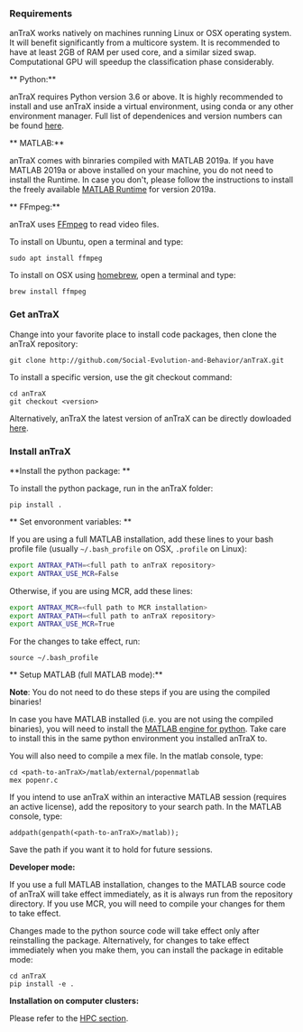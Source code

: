 
### Requirements

anTraX works natively on machines running Linux or OSX operating system. It will benefit significantly from a multicore system. It is recommended to have at least 2GB of RAM per used core, and a similar sized swap. Computational GPU will speedup the classification phase considerably. 

** Python:**

anTraX requires Python version 3.6 or above. It is highly recommended to install and use anTraX inside a virtual environment, using conda or any other environment manager. Full list of dependenices and version numbers can be found [here](antrax_dependencies.txt). 

** MATLAB:** 

anTraX comes with binraries compiled with MATLAB 2019a. If you have MATLAB 2019a or above installed on your machine, you do not need to install the Runtime. In case you don't, please follow the instructions to install the freely available [MATLAB Runtime](https://www.mathworks.com/products/compiler/matlab-runtime.html) for version 2019a.

** FFmpeg:**

anTraX uses [FFmpeg](https://www.ffmpeg.org/) to read video files.

To install on Ubuntu, open a terminal and type:

```console
sudo apt install ffmpeg
```

To install on OSX using [homebrew](https://brew.sh/), open a terminal and type:

```console
brew install ffmpeg
```
### Get anTraX

Change into your favorite place to install code packages, then clone the anTraX repository:

```console
git clone http://github.com/Social-Evolution-and-Behavior/anTraX.git
```

To install a specific version, use the git checkout command:

```console
cd anTraX
git checkout <version>
```

Alternatively, anTraX the latest version of anTraX can be directly dowloaded [here](https://github.com/Social-Evolution-and-Behavior/anTraX/archive/master.zip). 


### Install anTraX

**Install the python package: **

To install the python package, run in the anTraX folder:

```console
pip install .
```
** Set envoronment variables: **

If you are using a full MATLAB installation, add these lines to your bash profile file (usually `~/.bash_profile` on OSX,   `.profile` on Linux):

```bash
export ANTRAX_PATH=<full path to anTraX repository>
export ANTRAX_USE_MCR=False
```

Otherwise, if you are using MCR, add these lines:

```bash
export ANTRAX_MCR=<full path to MCR installation>
export ANTRAX_PATH=<full path to anTraX repository>
export ANTRAX_USE_MCR=True
```

For the changes to take effect, run:
```console
source ~/.bash_profile
```

** Setup MATLAB (full MATLAB mode):**

**Note**: You do not need to do these steps if you are using the compiled binaries!

In case you have MATLAB installed (i.e. you are not using the compiled binaries), you will need to install the [MATLAB engine for python](https://www.mathworks.com/help/matlab/matlab_external/install-the-matlab-engine-for-python.html). Take care to install this in the same python environment you installed anTraX to.

You will also need to compile a mex file. In the matlab console, type:

```console
cd <path-to-anTraX>/matlab/external/popenmatlab
mex popenr.c
```
If you intend to use anTraX within an interactive MATLAB session (requires an active license), add the repository to your search path. In the MATLAB console, type:

```console
addpath(genpath(<path-to-anTraX>/matlab));
```
Save the path if you want it to hold for future sessions.

**Developer mode:**

If you use a full MATLAB installation, changes to the MATLAB source code of anTraX will take effect immediately, as it is always run from the repository directory. If you use MCR, you will need to compile your changes for them to take effect.

Changes made to the python source code will take effect only after reinstalling the package. Alternatively, for changes to take effect immediately when you make them, you can install the package in editable mode:

```console
cd anTraX
pip install -e .
```

**Installation on computer clusters:**

Please refer to the [HPC section](hpc.md#installation).

